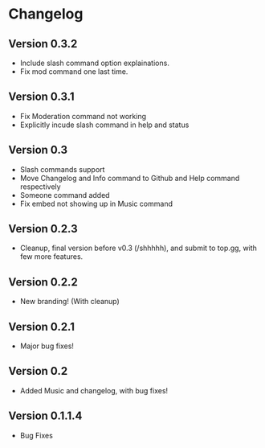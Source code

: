# Changelog
## Version 0.3.2
- Include slash command option explainations.
- Fix mod command one last time.
## Version 0.3.1
- Fix Moderation command not working
- Explicitly incude slash command in help and status
## Version 0.3
- Slash commands support
- Move Changelog and Info command to Github and Help command respectively
- Someone command added
- Fix embed not showing up in Music command
## Version 0.2.3
- Cleanup, final version before v0.3 (/shhhhh), and submit to top.gg, with few more features.
## Version 0.2.2
- New branding! (With cleanup)
## Version 0.2.1
- Major bug fixes!
## Version 0.2
- Added Music and changelog, with bug fixes!
## Version 0.1.1.4
- Bug Fixes